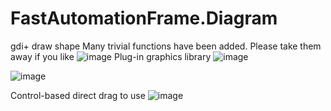 # FastAutomationFrame.Diagram
gdi+ draw shape
Many trivial functions have been added. Please take them away if you like
![image](https://user-images.githubusercontent.com/31231239/219031319-000cb795-4236-4787-93de-e9c7aac9f58d.png)
Plug-in graphics library
![image](https://user-images.githubusercontent.com/31231239/219032238-1ed19f21-b8c0-4547-9588-a007ef7514a3.png)

![image](https://user-images.githubusercontent.com/31231239/219031885-2cb02446-d18c-4223-a7c4-03e5df9092fb.png)

Control-based direct drag to use
![image](https://user-images.githubusercontent.com/31231239/219032264-bd54ad1a-8f79-40f2-965f-1373ea455376.png)
